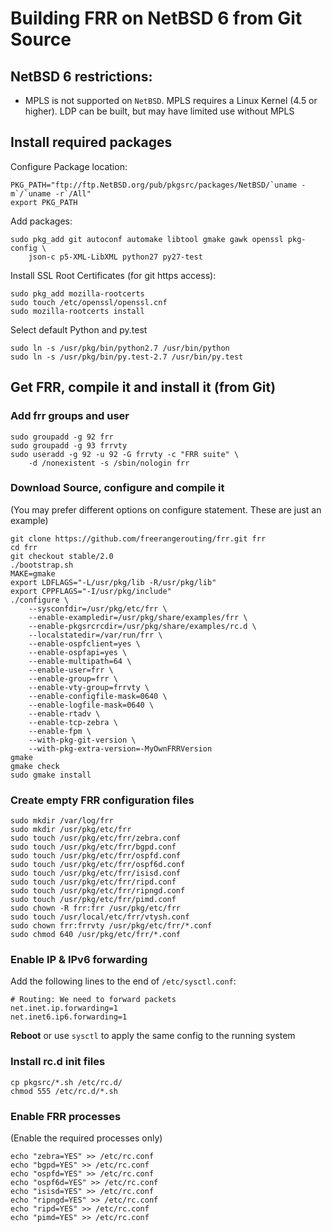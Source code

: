 Building FRR on NetBSD 6 from Git Source
========================================

NetBSD 6 restrictions:
----------------------

- MPLS is not supported on `NetBSD`. MPLS requires a Linux Kernel
  (4.5 or higher). LDP can be built, but may have limited use 
  without MPLS

Install required packages
-------------------------
Configure Package location:

	PKG_PATH="ftp://ftp.NetBSD.org/pub/pkgsrc/packages/NetBSD/`uname -m`/`uname -r`/All"
	export PKG_PATH

Add packages:

	sudo pkg_add git autoconf automake libtool gmake gawk openssl pkg-config \
		json-c p5-XML-LibXML python27 py27-test
	
Install SSL Root Certificates (for git https access):

	sudo pkg_add mozilla-rootcerts
	sudo touch /etc/openssl/openssl.cnf
	sudo mozilla-rootcerts install

Select default Python and py.test

	sudo ln -s /usr/pkg/bin/python2.7 /usr/bin/python
	sudo ln -s /usr/pkg/bin/py.test-2.7 /usr/bin/py.test

Get FRR, compile it and install it (from Git)
------------------------------------------------

### Add frr groups and user

	sudo groupadd -g 92 frr
	sudo groupadd -g 93 frrvty
	sudo useradd -g 92 -u 92 -G frrvty -c "FRR suite" \
		-d /nonexistent -s /sbin/nologin frr
		
### Download Source, configure and compile it
(You may prefer different options on configure statement. These are just an example)

	git clone https://github.com/freerangerouting/frr.git frr
	cd frr
	git checkout stable/2.0
	./bootstrap.sh
	MAKE=gmake
	export LDFLAGS="-L/usr/pkg/lib -R/usr/pkg/lib"
	export CPPFLAGS="-I/usr/pkg/include"
	./configure \
		--sysconfdir=/usr/pkg/etc/frr \
		--enable-exampledir=/usr/pkg/share/examples/frr \
		--enable-pkgsrcrcdir=/usr/pkg/share/examples/rc.d \
		--localstatedir=/var/run/frr \
		--enable-ospfclient=yes \
		--enable-ospfapi=yes \
		--enable-multipath=64 \
		--enable-user=frr \
		--enable-group=frr \
	    --enable-vty-group=frrvty \
		--enable-configfile-mask=0640 \
		--enable-logfile-mask=0640 \
		--enable-rtadv \
		--enable-tcp-zebra \
		--enable-fpm \
    	--with-pkg-git-version \
		--with-pkg-extra-version=-MyOwnFRRVersion	
	gmake
	gmake check
	sudo gmake install

### Create empty FRR configuration files
	sudo mkdir /var/log/frr
	sudo mkdir /usr/pkg/etc/frr
	sudo touch /usr/pkg/etc/frr/zebra.conf
	sudo touch /usr/pkg/etc/frr/bgpd.conf
	sudo touch /usr/pkg/etc/frr/ospfd.conf
	sudo touch /usr/pkg/etc/frr/ospf6d.conf
	sudo touch /usr/pkg/etc/frr/isisd.conf
	sudo touch /usr/pkg/etc/frr/ripd.conf
	sudo touch /usr/pkg/etc/frr/ripngd.conf
	sudo touch /usr/pkg/etc/frr/pimd.conf
	sudo chown -R frr:frr /usr/pkg/etc/frr
	sudo touch /usr/local/etc/frr/vtysh.conf
	sudo chown frr:frrvty /usr/pkg/etc/frr/*.conf
	sudo chmod 640 /usr/pkg/etc/frr/*.conf

### Enable IP & IPv6 forwarding

Add the following lines to the end of `/etc/sysctl.conf`:

	# Routing: We need to forward packets
	net.inet.ip.forwarding=1
	net.inet6.ip6.forwarding=1

**Reboot** or use `sysctl` to apply the same config to the running system

### Install rc.d init files
	cp pkgsrc/*.sh /etc/rc.d/
	chmod 555 /etc/rc.d/*.sh

### Enable FRR processes
(Enable the required processes only)

	echo "zebra=YES" >> /etc/rc.conf
	echo "bgpd=YES" >> /etc/rc.conf
	echo "ospfd=YES" >> /etc/rc.conf
	echo "ospf6d=YES" >> /etc/rc.conf
	echo "isisd=YES" >> /etc/rc.conf
	echo "ripngd=YES" >> /etc/rc.conf
	echo "ripd=YES" >> /etc/rc.conf
	echo "pimd=YES" >> /etc/rc.conf
